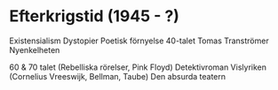 # Efterkrigstid (1945 - ?)

Existensialism
Dystopier
Poetisk förnyelse
    40-talet
    Tomas Tranströmer
    Nyenkelheten

60 & 70 talet (Rebelliska rörelser, Pink Floyd)
Detektivroman
Vislyriken (Cornelius Vreeswijk, Bellman, Taube)
Den absurda teatern
